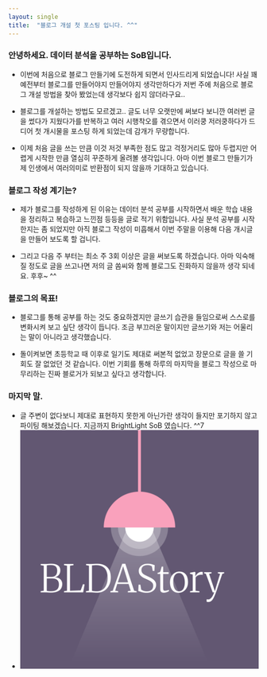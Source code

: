 ```yaml
---
layout: single
title:  "블로그 개설 첫 포스팅 입니다. ^^"
---
```



### 안녕하세요. 데이터 분석을 공부하는 SoB입니다.

- 이번에 처음으로 블로그 만들기에 도전하게 되면서 인사드리게 되었습니다! 사실 꽤 예전부터 블로그를 만들어야지 만들어야지 생각만하다가 저번 주에 처음으로 블로그 개설 방법을 찾아 봤었는데 생각보다 쉽지 않더라구요..

- 블로그를 개설하는 방법도 모르겠고.. 글도 너무 오랫만에 써보다 보니깐 여러번 글을 썼다가 지웠다가를 반복하고 여러 시행착오를 겪으면서 이러쿵 저러쿵하다가 드디어 첫 개시물을 포스팅 하게 되었는데 감개가 무량합니다.

- 이제 처음 글을 쓰는 만큼 이것 저것 부족한 점도 많고 걱정거리도 많아 두렵지만 어렵게 시작한 만큼 열심히 꾸준하게 올려볼 생각입니다. 아마 이번 블로그 만들기가 제 인생에서 여러의미로 반환점이 되지 않을까 기대하고 있습니다.

###  블로그 작성 계기는?

- 제가 블로그를 작성하게 된 이유는 데이터 분석 공부를 시작하면서 배운 학습 내용을 정리하고 복습하고 느낀점 등등을 글로 적기 위함입니다. 사실 분석 공부를 시작한지는 좀 되었지만 아직 블로그 작성이 미흡해서 이번 주말을 이용해 다음 개시글을 만들어 보도록 할 겁니다.

- 그리고 다음 주 부터는 최소 주 3회 이상은 글을 써보도록 하겠습니다. 아마 익숙해질 정도로 글을 쓰고나면 저의 글 쏨씨와 함께 블로그도 진화하지 않을까 생각 되네요. 후후~ ^^

### 블로그의 목표!

- 블로그를 통해 공부를 하는 것도 중요하겠지만 글쓰기 습관을 들임으로써 스스로를 변화시켜 보고 싶단 생각이 듭니다. 조금 부끄러운 말이지만 글쓰기와 저는 어울리는 말이 아니라고 생각했습니다.

- 돌이켜보면 초등학교 때 이후로 일기도 제대로 써본적 없었고 장문으로 글을 쓸 기회도 잘 없었던 것 같습니다. 이번 기회를 통해 하루의 마지막을 블로그 작성으로 마무리하는 진짜 블로거가 되보고 싶다고 생각합니다.

### 마지막 말.
- 글 주변이 없다보니 제대로 표현하지 못한게 아닌가란 생각이 들지만 포기하지 않고 파이팅 해보겠습니다. 지금까지 BrightLight SoB 였습니다. ^^7
- ![logo](../images/2025-04-04-first/logo.png)
